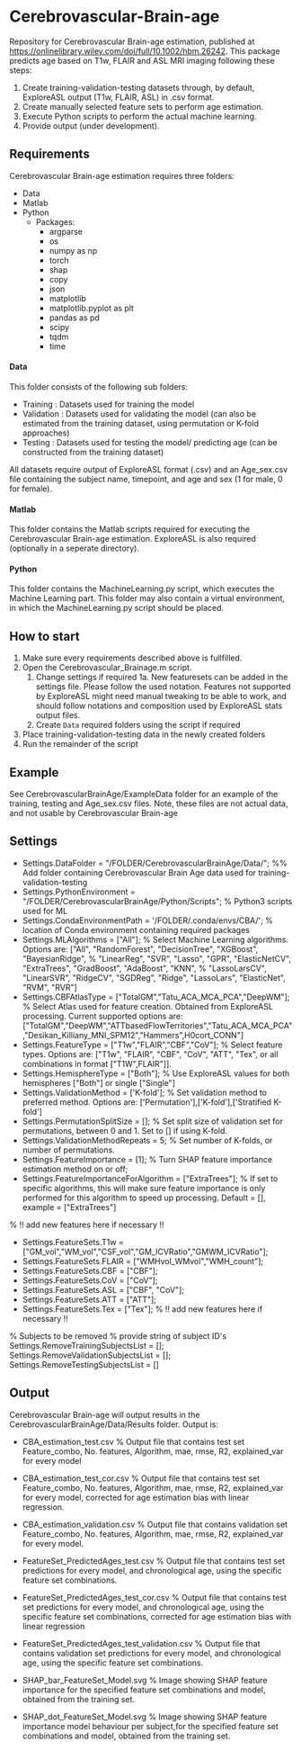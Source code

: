 # Cerebrovascular-Brain-age
Repository for Cerebrovascular Brain-age estimation, published at https://onlinelibrary.wiley.com/doi/full/10.1002/hbm.26242. This package predicts age based on T1w, FLAIR and ASL MRI imaging following these steps:

1. Create training-validation-testing datasets through, by default, ExploreASL output (T1w, FLAIR, ASL) in .csv format.
2. Create manually selected feature sets to perform age estimation.
3. Execute Python scripts to perform the actual machine learning.
4. Provide output (under development).

## Requirements
Cerebrovascular Brain-age estimation requires three folders:

- Data
- Matlab
- Python
	- Packages:
 		- argparse
  		- os
  		- numpy as np
  		- torch 
  		- shap 
  		- copy
  		- json
  		- matplotlib
  		- matplotlib.pyplot as plt
  		- pandas as pd
  		- scipy 
  		- tqdm 
  		- time 

#### Data

This folder consists of the following sub folders: 

- Training : Datasets used for training the model
- Validation : Datasets used for validating the model (can also be estimated from the training dataset, using permutation or K-fold approaches)
- Testing : Datasets used for testing the model/ predicting age (can be constructed from the training dataset)

All datasets require output of ExploreASL format (.csv) and an Age_sex.csv file containing the subject name, timepoint, and age and sex (1 for male, 0 for female).

#### Matlab

This folder contains the Matlab scripts required for executing the Cerebrovascular Brain-age estimation. ExploreASL is also required (optionally in a seperate directory).

#### Python

This folder contains the MachineLearning.py script, which executes the Machine Learning part. This folder may also contain a virtual environment, in which the MachineLearning.py script should be placed.

## How to start

1. Make sure every requirements described above is fullfilled.
2. Open the Cerebrovascular_Brainage.m script.
    1. Change settings if required
	1a. New featuresets can be added in the settings file. Please follow the used notation. Features not supported by ExploreASL might need manual tweaking to be able to work, and should follow notations and composition used by ExploreASL stats output files. 
    2. Create `Data` required folders using the script if required
3. Place training-validation-testing data in the newly created folders
4. Run the remainder of the script

## Example
See CerebrovascularBrainAge/ExampleData folder for an example of the training, testing and Age_sex.csv files. Note, these files are not actual data, and not usable by Cerebrovascular Brain-age 

## Settings
- Settings.DataFolder = "/FOLDER/CerebrovascularBrainAge/Data/"; %% Add folder containing Cerebrovascular Brain Age data used for training-validation-testing
- Settings.PythonEnvironment = "/FOLDER/CerebrovascularBrainAge/Python/Scripts"; % Python3 scripts used for ML 
- Settings.CondaEnvironmentPath = '/FOLDER/.conda/envs/CBA/';  % location of Conda environment containing required packages
- Settings.MLAlgorithms = ["All"]; % Select Machine Learning algorithms. Options are: ["All", "RandomForest", "DecisionTree", "XGBoost", "BayesianRidge", 
% "LinearReg", "SVR", "Lasso", "GPR", "ElasticNetCV", "ExtraTrees", "GradBoost", "AdaBoost", "KNN", 
% "LassoLarsCV", "LinearSVR", "RidgeCV", "SGDReg", "Ridge", "LassoLars", "ElasticNet", "RVM", "RVR"]
- Settings.CBFAtlasType = ["TotalGM","Tatu_ACA_MCA_PCA","DeepWM"]; % Select Atlas used for feature creation. Obtained from ExploreASL processing. Current supported options are:["TotalGM","DeepWM","ATTbasedFlowTerritories","Tatu_ACA_MCA_PCA","Desikan_Killiany_MNI_SPM12","Hammers",H0cort_CONN"]
- Settings.FeatureType = ["T1w","FLAIR","CBF","CoV"]; % Select feature types. Options are: ["T1w", "FLAIR", "CBF", "CoV", "ATT", "Tex", or all combinations in format ["T1W",FLAIR"]]. 
- Settings.HemisphereType = ["Both"]; % Use ExploreASL values for both hemispheres ["Both"] or single ["Single"]
- Settings.ValidationMethod = ['K-fold']; % Set validation method to preferred method. Options are: ['Permutation'],['K-fold'],['Stratified K-fold']
- Settings.PermutationSplitSize = []; % Set split size of validation set for permutations, between 0 and 1. Set to [] if using K-fold. 
- Settings.ValidationMethodRepeats = 5; % Set number of K-folds, or number of permutations.
- Settings.FeatureImportance = [1];  % Turn SHAP feature importance estimation method on or off;
- Settings.FeatureImportanceForAlgorithm = ["ExtraTrees"]; % If set to specific algorithms, this will make sure feature importance is only performed for this algorithm to speed up processing. Default = [], example = ["ExtraTrees"]

% !! add new features here if necessary !!
- Settings.FeatureSets.T1w = ["GM_vol","WM_vol","CSF_vol","GM_ICVRatio","GMWM_ICVRatio"];
- Settings.FeatureSets.FLAIR = ["WMHvol_WMvol","WMH_count"];
- Settings.FeatureSets.CBF = ["CBF"];
- Settings.FeatureSets.CoV = ["CoV"];
- Settings.FeatureSets.ASL = ["CBF", "CoV"];
- Settings.FeatureSets.ATT = ["ATT"];
- Settings.FeatureSets.Tex = ["Tex"];
% !! add new features here if necessary !!

% Subjects to be removed
% provide string of subject ID's
Settings.RemoveTrainingSubjectsList = [];
Settings.RemoveValidationSubjectsList = [];
Settings.RemoveTestingSubjectsList = []

## Output
Cerebrovascular Brain-age will output results in the CerebrovascularBrainAge/Data/Results folder.
Output is:
- CBA_estimation_test.csv % Output file that contains test set Feature_combo, No. features, Algorithm, mae, rmse, R2, explained_var for every model
- CBA_estimation_test_cor.csv % Output file that contains  test set Feature_combo, No. features, Algorithm, mae, rmse, R2, explained_var for every model, corrected for age estimation bias with linear regression.
- CBA_estimation_validation.csv % Output file that contains validation set Feature_combo, No. features, Algorithm, mae, rmse, R2, explained_var for every model.

- FeatureSet_PredictedAges_test.csv % Output file that contains test set predictions for every model, and chronological age, using the specific feature set combinations. 
- FeatureSet_PredictedAges_test_cor.csv % Output file that contains test set predictions for every model, and chronological age, using the specific feature set combinations, corrected for age estimation bias with linear regression
- FeatureSet_PredictedAges_test_validation.csv % Output file that contains validation set predictions for every model, and chronological age, using the specific feature set combinations. 

- SHAP_bar_FeatureSet_Model.svg % Image showing SHAP feature importance for the specified feature set combinations and model, obtained from the training set. 
- SHAP_dot_FeatureSet_Model.svg % Image showing SHAP feature importance model behaviour per subject,for the specified feature set combinations and model, obtained from the training set. 


